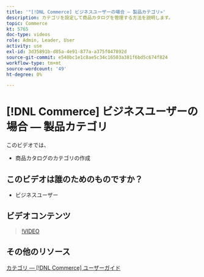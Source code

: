 ```yaml
---
title: '"[!DNL Commerce] ビジネスユーザーの場合 — 製品カテゴリ»'
description: カテゴリを設定して商品カタログを管理する方法を説明します。
topic: Commerce
kt: 5765
doc-type: videos
role: Admin, Leader, User
activity: use
exl-id: 3d35891b-d85a-4e91-877a-a375f047892d
source-git-commit: e540bc1e1c8ae5c34c16503a381f6bd5c674f824
workflow-type: tm+mt
source-wordcount: '49'
ht-degree: 0%

---
```


# [!DNL Commerce] ビジネスユーザーの場合 — 製品カテゴリ

このビデオでは、

- 商品カタログのカテゴリの作成

## このビデオは誰のためのものですか？

- ビジネスユーザー

## ビデオコンテンツ

>[!VIDEO](https://video.tv.adobe.com/v/35950?quality=12&learn=on)

## その他のリソース

[カテゴリ — [!DNL Commerce] ユーザーガイド](https://docs.magento.com/user-guide/catalog/categories.html)
